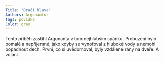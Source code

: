 ```yaml
---
Title: "Dračí hlava"
Authors: Argonantus
Tags: povídka
Color: gray
---
```

Tento příběh zastihl Argonanta v tom nejhlubším
spánku. Probuzení bylo pomalé a
nepříjemné; jako kdyby se vynořoval z hluboké
vody a nemohl popadnout dech.
První, co si uvědomoval, byly vzdálené
rány na dveře. A volání.
